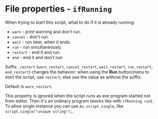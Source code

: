 # File properties - `ifRunning`

When trying to start this script, what to do if it is already running.

- `warn` - print warning and don't run.
- `cancel` - don't run.
- `wait` - run later, when it ends.
- `run` - run simultaneously.
- `restart` - end it and run.
- `end` - end it and don't run.

Suffix `_restart` (`warn_restart`, `cancel_restart`, `wait_restart`, `run_restart`, `end_restart`) changes the behavior: when using the **Run** button/menu to start the script, use `restart`; else use the value as without the suffix.

Default is `warn_restart`.

This property is ignored when the script runs as exe program started not from editor. Then it's an ordinary program (works like with `ifRunning run`). To allow single instance you can use `Au.script.single`, like `script.single("unique string");`.